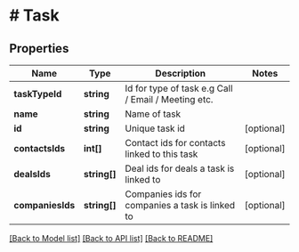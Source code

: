# # Task

## Properties

Name | Type | Description | Notes
------------ | ------------- | ------------- | -------------
**taskTypeId** | **string** | Id for type of task e.g Call / Email / Meeting etc. |
**name** | **string** | Name of task |
**id** | **string** | Unique task id | [optional]
**contactsIds** | **int[]** | Contact ids for contacts linked to this task | [optional]
**dealsIds** | **string[]** | Deal ids for deals a task is linked to | [optional]
**companiesIds** | **string[]** | Companies ids for companies a task is linked to | [optional]

[[Back to Model list]](../../README.md#models) [[Back to API list]](../../README.md#endpoints) [[Back to README]](../../README.md)
